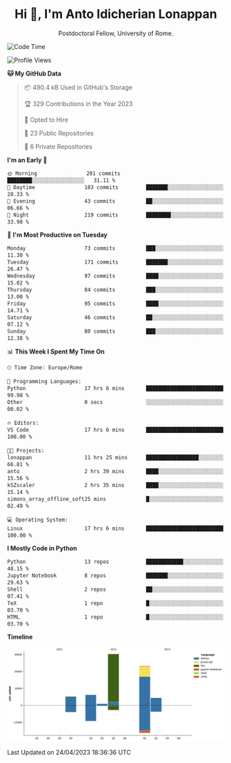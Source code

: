 
<h1 align="center">Hi 👋, I'm Anto Idicherian Lonappan</h1>
<p align="center">Postdoctoral Fellow, University of Rome. </p>


<!--START_SECTION:waka-->
![Code Time](http://img.shields.io/badge/Code%20Time-263%20hrs%2016%20mins-blue)

![Profile Views](http://img.shields.io/badge/Profile%20Views-2-blue)

**🐱 My GitHub Data** 

> 📦 490.4 kB Used in GitHub's Storage 
 > 
> 🏆 329 Contributions in the Year 2023
 > 
> 💼 Opted to Hire
 > 
> 📜 23 Public Repositories 
 > 
> 🔑 6 Private Repositories 
 > 
**I'm an Early 🐤** 

```text
🌞 Morning                201 commits         ████████░░░░░░░░░░░░░░░░░   31.11 % 
🌆 Daytime                183 commits         ███████░░░░░░░░░░░░░░░░░░   28.33 % 
🌃 Evening                43 commits          ██░░░░░░░░░░░░░░░░░░░░░░░   06.66 % 
🌙 Night                  219 commits         ████████░░░░░░░░░░░░░░░░░   33.90 % 
```
📅 **I'm Most Productive on Tuesday** 

```text
Monday                   73 commits          ███░░░░░░░░░░░░░░░░░░░░░░   11.30 % 
Tuesday                  171 commits         ███████░░░░░░░░░░░░░░░░░░   26.47 % 
Wednesday                97 commits          ████░░░░░░░░░░░░░░░░░░░░░   15.02 % 
Thursday                 84 commits          ███░░░░░░░░░░░░░░░░░░░░░░   13.00 % 
Friday                   95 commits          ████░░░░░░░░░░░░░░░░░░░░░   14.71 % 
Saturday                 46 commits          ██░░░░░░░░░░░░░░░░░░░░░░░   07.12 % 
Sunday                   80 commits          ███░░░░░░░░░░░░░░░░░░░░░░   12.38 % 
```


📊 **This Week I Spent My Time On** 

```text
🕑︎ Time Zone: Europe/Rome

💬 Programming Languages: 
Python                   17 hrs 6 mins       █████████████████████████   99.98 % 
Other                    0 secs              ░░░░░░░░░░░░░░░░░░░░░░░░░   00.02 % 

🔥 Editors: 
VS Code                  17 hrs 6 mins       █████████████████████████   100.00 % 

🐱‍💻 Projects: 
lonappan                 11 hrs 25 mins      █████████████████░░░░░░░░   66.81 % 
anto                     2 hrs 39 mins       ████░░░░░░░░░░░░░░░░░░░░░   15.56 % 
kSZscaler                2 hrs 35 mins       ████░░░░░░░░░░░░░░░░░░░░░   15.14 % 
simons_array_offline_soft25 mins             █░░░░░░░░░░░░░░░░░░░░░░░░   02.49 % 

💻 Operating System: 
Linux                    17 hrs 6 mins       █████████████████████████   100.00 % 
```

**I Mostly Code in Python** 

```text
Python                   13 repos            ████████████░░░░░░░░░░░░░   48.15 % 
Jupyter Notebook         8 repos             ███████░░░░░░░░░░░░░░░░░░   29.63 % 
Shell                    2 repos             ██░░░░░░░░░░░░░░░░░░░░░░░   07.41 % 
TeX                      1 repo              █░░░░░░░░░░░░░░░░░░░░░░░░   03.70 % 
HTML                     1 repo              █░░░░░░░░░░░░░░░░░░░░░░░░   03.70 % 
```



**Timeline**

![Lines of Code chart](https://raw.githubusercontent.com/antolonappan/antolonappan/main/assets/bar_graph.png)


 Last Updated on 24/04/2023 18:36:36 UTC
<!--END_SECTION:waka-->
